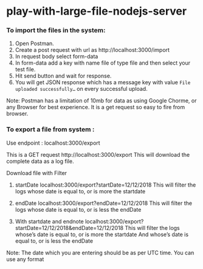 # play-with-large-file-nodejs-server


### To import the files in the system: 
1. Open Postman.
2. Create a post request with url as http://localhost:3000/import
3. In request body select form-data
4. In form-data add a key with name file of type file and then select your test file.
5. Hit send button and wait for response.
6. You will get JSON response which has a message key with value `File uploaded successfully…` on every successful upload.



Note: Postman has a limitation of 10mb for data as using Google Chorme, or any Browser for best experience.
It is a get request so easy to fire from browser.



### To export  a file from system :
Use endpoint : localhost:3000/export

This is a GET request
http://localhost:3000/export
This will download the complete data as a log file.

Download file with  Filter


1. startDate
	localhost:3000/export?startDate=12/12/2018
	This will filter the logs whose date is equal to, or is more the startdate


2. endDate 
	localhost:3000/export?endDate=12/12/2018
	This will filter the logs whose date is equal to, or is less the endDate


3. With startdate and endnote
	localhost:3000/export?startDate=12/12/2018&endDate=12/12/2018
	This will filter the logs whose’s date is equal to, or is more the startdate
	And whose’s date is equal to, or is less the endDate


Note: The date which you are entering should be as per UTC time.
You can use any format 
